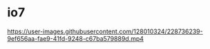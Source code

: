# io7


https://user-images.githubusercontent.com/128010324/228736239-9ef656aa-fae9-41fd-9248-c67ba579889d.mp4


